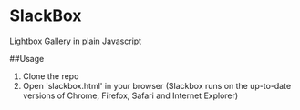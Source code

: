 # SlackBox
Lightbox Gallery in plain Javascript

##Usage
1. Clone the repo
2. Open 'slackbox.html' in your browser (Slackbox runs on the up-to-date versions of Chrome, Firefox, Safari and Internet Explorer)


